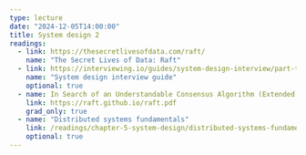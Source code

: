 ```yaml
---
type: lecture
date: "2024-12-05T14:00:00"
title: System design 2
readings:
  - link: https://thesecretlivesofdata.com/raft/
    name: "The Secret Lives of Data: Raft"
  - link: https://interviewing.io/guides/system-design-interview/part-two
    name: "System design interview guide"
    optional: true
  - name: In Search of an Understandable Consensus Algorithm (Extended Version)
    link: https://raft.github.io/raft.pdf
    grad_only: true
  - name: "Distributed systems fundamentals"
    link: /readings/chapter-5-system-design/distributed-systems-fundamentals/
    optional: true
---
```

